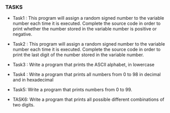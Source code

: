 ### TASKS
- Task1 : This program will assign a random signed number to the variable number each time it is executed. Complete the source code in order to print whether the number stored in the variable number is positive or negative.

- Task2 : This program will assign a random signed number to the variable number each time it is executed. Complete the source code in order to print the last digit of the number stored in the variable number.

- Task3 : Write a program that prints the ASCII alphabet, in lowercase

- Task4 : Write a program that prints all numbers from 0 to 98 in decimal and in hexadecimal

- Task5: Write a program that prints numbers from 0 to 99.

- TASK6: Write a program that prints all possible different combinations of two digits.
